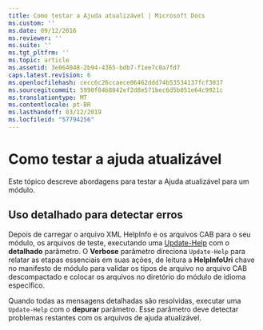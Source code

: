 ```yaml
---
title: Como testar a Ajuda atualizável | Microsoft Docs
ms.custom: ''
ms.date: 09/12/2016
ms.reviewer: ''
ms.suite: ''
ms.tgt_pltfrm: ''
ms.topic: article
ms.assetid: 3e064048-2b94-4365-bdb7-f1ee7c0a7fd7
caps.latest.revision: 6
ms.openlocfilehash: cecc6c26ccaece06462ddd74b53534137fcf3037
ms.sourcegitcommit: 5990f04b8042ef2d8e571bec6d5b051e64c9921c
ms.translationtype: MT
ms.contentlocale: pt-BR
ms.lasthandoff: 03/12/2019
ms.locfileid: "57794256"
---
```

# <a name="how-to-test-updatable-help"></a>Como testar a ajuda atualizável

Este tópico descreve abordagens para testar a Ajuda atualizável para um módulo.

## <a name="using-verbose-to-detect-errors"></a>Uso detalhado para detectar erros

Depois de carregar o arquivo XML HelpInfo e os arquivos CAB para o seu módulo, os arquivos de teste, executando uma [Update-Help](/powershell/module/Microsoft.PowerShell.Core/Update-Help) com o **detalhado** parâmetro. O **Verbose** parâmetro direciona `Update-Help` para relatar as etapas essenciais em suas ações, de leitura a **HelpInfoUri** chave no manifesto de módulo para validar os tipos de arquivo no arquivo CAB descompactado e colocar os arquivos no diretório do módulo de idioma específico.

Quando todas as mensagens detalhadas são resolvidas, executar uma `Update-Help` com o **depurar** parâmetro. Esse parâmetro deve detectar problemas restantes com os arquivos de ajuda atualizável.